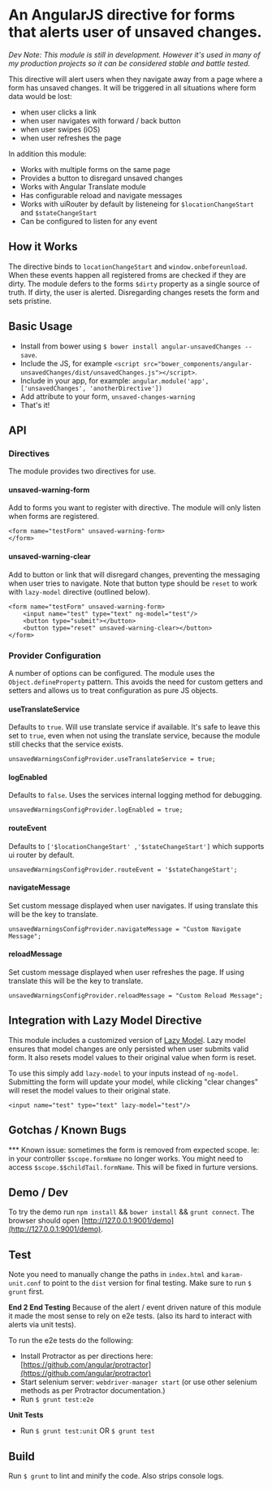 # An AngularJS directive for forms that alerts user of unsaved changes.

_Dev Note: This module is still in development. However it's used in many of my production projects so it can be considered stable and battle tested._

This directive will alert users when they navigate away from a page where a form has unsaved changes. It will be triggered in all situations where form data would be lost:

- when user clicks a link
- when user navigates with forward / back button
- when user swipes (iOS)
- when user refreshes the page

In addition this module: 

- Works with multiple forms on the same page
- Provides a button to disregard unsaved changes
- Works with Angular Translate module
- Has configurable reload and navigate messages
- Works with uiRouter by default by listeneing for `$locationChangeStart` and `$stateChangeStart` 
- Can be configured to listen for any event

## How it Works

The directive binds to `locationChangeStart` and `window.onbeforeunload`. When these events happen all registered froms are checked if they are dirty. The module defers to the forms `$dirty` property as a single source of truth. If dirty, the user is alerted. Disregarding changes resets the form and sets pristine.  

## Basic Usage

- Install from bower using `$ bower install angular-unsavedChanges --save`.
- Include the JS, for example `<script src="bower_components/angular-unsavedChanges/dist/unsavedChanges.js"></script>`.
- Include in your app, for example: `angular.module('app', ['unsavedChanges', 'anotherDirective'])`
- Add attribute to your form, `unsaved-changes-warning`
- That's it!


## API

### Directives 
The module provides two directives for use. 

#### unsaved-warning-form 
Add to forms you want to register with directive. The module will only listen when forms are registered. 

```
<form name="testForm" unsaved-warning-form>
</form>
```

#### unsaved-warning-clear 
Add to button or link that will disregard changes, preventing the messaging when user tries to navigate. Note that button type should be `reset` to work with `lazy-model` directive (outlined below).

```
<form name="testForm" unsaved-warning-form>
    <input name="test" type="text" ng-model="test"/>
    <button type="submit"></button>
    <button type="reset" unsaved-warning-clear></button>
</form>
```

### Provider Configuration 
A number of options can be configured. The module uses the `Object.defineProperty` pattern. This avoids the need for custom getters and setters and allows us to treat configuration as pure JS objects. 

#### useTranslateService
Defaults to `true`. Will use translate service if available. It's safe to leave this set to `true`, even when not using the translate service, because the module still checks that the service exists. 

```
unsavedWarningsConfigProvider.useTranslateService = true;
```

#### logEnabled
Defaults to `false`. Uses the services internal logging method for debugging.  

```
unsavedWarningsConfigProvider.logEnabled = true;
```

#### routeEvent
Defaults to `['$locationChangeStart' ,'$stateChangeStart']` which supports ui router by default.

```
unsavedWarningsConfigProvider.routeEvent = '$stateChangeStart';
```

#### navigateMessage
Set custom message displayed when user navigates. If using translate this will be the key to translate. 
```
unsavedWarningsConfigProvider.navigateMessage = "Custom Navigate Message";
```

#### reloadMessage
Set custom message displayed when user refreshes the page. If using translate this will be the key to translate. 
```
unsavedWarningsConfigProvider.reloadMessage = "Custom Reload Message";
```

## Integration with Lazy Model Directive

This module includes a customized version of [Lazy Model](https://github.com/vitalets/lazy-model). Lazy model ensures that model changes are only persisted when user submits valid form. It also resets model values to their original value when form is reset. 

To use this simply add `lazy-model` to your inputs instead of `ng-model`. Submitting the form will update your model, while clicking "clear changes" will reset the model values to their original state.

```
<input name="test" type="text" lazy-model="test"/>
```


## Gotchas / Known Bugs

*** Known issue: sometimes the form is removed from expected scope. Ie: in your controller `$scope.formName` no longer works. You might need to access `$scope.$$childTail.formName`. This will be fixed in furture versions.


## Demo / Dev

To try the demo run `npm install` && `bower install` && `grunt connect`. The browser should open [http://127.0.0.1:9001/demo](http://127.0.0.1:9001/demo).


## Test

Note you need to manually change the paths in `index.html` and `karam-unit.conf` to point to the `dist` version for final testing. Make sure to run `$ grunt` first. 

__End 2 End Testing__
Because of the alert / event driven nature of this module it made the most sense to rely on e2e tests. (also its hard to interact with alerts via unit tests).

To run the e2e tests do the following: 

- Install Protractor as per directions here: [https://github.com/angular/protractor](https://github.com/angular/protractor)
- Start selenium server: `webdriver-manager start` (or use other selenium methods as per Protractor documentation.)
- Run `$ grunt test:e2e`


__Unit Tests__

- Run `$ grunt test:unit` OR `$ grunt test`


## Build

Run `$ grunt` to lint and minify the code. Also strips console logs. 
